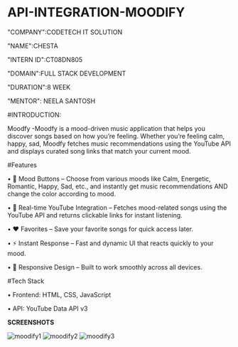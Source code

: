 # API-INTEGRATION-MOODIFY
"COMPANY":CODETECH IT SOLUTION

"NAME":CHESTA

"INTERN ID":CT08DN805

"DOMAIN":FULL STACK DEVELOPMENT

"DURATION":8 WEEK

"MENTOR": NEELA SANTOSH

#INTRODUCTION:

Moodfy -Moodfy is a mood-driven music application that helps you discover songs based on how you’re feeling. Whether you’re feeling calm, happy, sad, Moodfy fetches music recommendations using the YouTube API and displays curated song links that match your current mood.  

#Features
 
  •	🎵 Mood Buttons – Choose from various moods like Calm, Energetic, Romantic, Happy, Sad, etc., and instantly get music recommendations AND change the color according to mood.
  
  •	🔗 Real-time YouTube Integration – Fetches mood-related songs using the YouTube API and returns clickable links for instant listening.
  
  •	❤ Favorites – Save your favorite songs for quick access later.
  
  •	⚡ Instant Response – Fast and dynamic UI that reacts quickly to your mood.
  
  •	📱 Responsive Design – Built to work smoothly across all devices.

#Tech Stack
	
 •	Frontend: HTML, CSS, JavaScript
	
 •	API: YouTube Data API v3

 **SCREENSHOTS**
 
 ![moodify1](https://github.com/user-attachments/assets/42871103-0962-40b1-94b4-e2f47a845aa0)
![moodify2](https://github.com/user-attachments/assets/65e807d4-ee2f-4c62-bbdf-16a93feca5fc)
![moodify3](https://github.com/user-attachments/assets/5e190a6c-fbc3-40ab-90b6-adf909e7b8cf)
